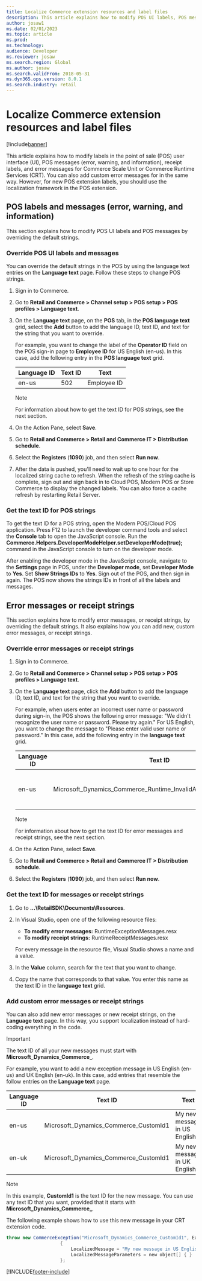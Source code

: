 ```yaml
---
title: Localize Commerce extension resources and label files
description: This article explains how to modify POS UI labels, POS messages, receipt labels, and error messages for Commerce Scale Unit or CRT.
author: josaw1
ms.date: 02/01/2023
ms.topic: article
ms.prod: 
ms.technology: 
audience: Developer
ms.reviewer: josaw
ms.search.region: Global
ms.author: josaw
ms.search.validFrom: 2018-05-31
ms.dyn365.ops.version: 8.0.1
ms.search.industry: retail
---
```


# Localize Commerce extension resources and label files

[!include[banner](../includes/banner.md)]


This article explains how to modify labels in the point of sale (POS) user interface (UI), POS messages (error, warning, and information), receipt labels, and error messages for Commerce Scale Unit or Commerce Runtime Services (CRT). You can also add custom error messages for in the same way. However, for new POS extension labels, you should use the localization framework in the POS extension.

## POS labels and messages (error, warning, and information)

This section explains how to modify POS UI labels and POS messages by overriding the default strings.

### Override POS UI labels and messages

You can override the default strings in the POS by using the language text entries on the **Language text** page. Follow these steps to change POS strings.

1. Sign in to Commerce.
2. Go to **Retail and Commerce &gt; Channel setup &gt; POS setup &gt; POS profiles &gt; Language text**.
3. On the **Language text** page, on the **POS** tab, in the **POS language text** grid, select the **Add** button to add the language ID, text ID, and text for the string that you want to override.

    For example, you want to change the label of the **Operator ID** field on the POS sign-in page to **Employee ID** for US English (en-us). In this case, add the following entry in the **POS language text** grid.

    | Language ID | Text ID | Text        |
    |-------------|---------|-------------|
    | en-us       | 502     | Employee ID |

    > [!NOTE]
    > For information about how to get the text ID for POS strings, see the next section.

4. On the Action Pane, select **Save**.
5. Go to **Retail and Commerce &gt; Retail and Commerce IT &gt; Distribution schedule**.
6. Select the **Registers** (**1090**) job, and then select **Run now**.
7. After the data is pushed, you'll need to wait up to one hour for the localized string cache to refresh. When the refresh of the string cache is complete, sign out and sign back in to Cloud POS, Modern POS or Store Commerce to display the changed labels. You can also force a cache refresh by restarting Retail Server. 

### Get the text ID for POS strings

To get the text ID for a POS string, open the Modern POS/Cloud POS application. Press F12 to launch the developer command tools and select the **Console** tab to open the JavaScript console. Run the **Commerce.Helpers.DeveloperModeHelper.setDeveloperMode(true);** command in the JavaScript console to turn on the developer mode.

After enabling the developer mode in the JavaScript console, navigate to the **Settings** page in POS, under the **Developer mode**, set **Developer Mode** to **Yes**. Set **Show Strings IDs** to **Yes**. Sign out of the POS, and then sign in again. The POS now shows the strings IDs in front of all the labels and messages.


## Error messages or receipt strings

This section explains how to modify error messages, or receipt strings, by overriding the default strings. It also explains how you can add new, custom error messages, or receipt strings.

### Override error messages or receipt strings

1. Sign in to Commerce.
2. Go to **Retail and Commerce \> Channel setup \> POS setup \> POS profiles \> Language text**.
3. On the **Language text** page, click the **Add** button to add the language ID, text ID, and text for the string that you want to override.

    For example, when users enter an incorrect user name or password during sign-in, the POS shows the following error message: "We didn't recognize the user name or password. Please try again." For US English, you want to change the message to "Please enter valid user name or password." In this case, add the following entry in the **language text** grid.

    | Language ID | Text ID                                                              | Text                                     |
    |-------------|----------------------------------------------------------------------|------------------------------------------|
    | en-us       | Microsoft\_Dynamics\_Commerce\_Runtime\_InvalidAuthenticationCredentials | Please enter valid user name or password |

    > [!NOTE]
    > For information about how to get the text ID for error messages and receipt strings, see the next section.

4. On the Action Pane, select **Save**.
5. Go to **Retail and Commerce \> Retail and Commerce IT \> Distribution schedule**.
6. Select the **Registers** (**1090**) job, and then select **Run now**.

### Get the text ID for messages or receipt strings

1. Go to **…\\RetailSDK\\Documents\\Resources**.
2. In Visual Studio, open one of the following resource files:

    - **To modify error messages:** RuntimeExceptionMessages.resx
    - **To modify receipt strings:** RuntimeReceiptMessages.resx

    For every message in the resource file, Visual Studio shows a name and a value.

3. In the **Value** column, search for the text that you want to change.
4. Copy the name that corresponds to that value. You enter this name as the text ID in the **language text** grid.

### Add custom error messages or receipt strings

You can also add new error messages or new receipt strings, on the **Language text** page. In this way, you support localization instead of hard-coding everything in the code.

> [!IMPORTANT]
> The text ID of all your new messages must start with **Microsoft\_Dynamics\_Commerce\_**.

For example, you want to add a new exception message in US English (en-us) and UK English (en-uk). In this case, add entries that resemble the follow entries on the **Language text** page.

| Language ID | Text ID                                 | Text                    |
|-------------|-----------------------------------------|-------------------------|
| en-us       | Microsoft_Dynamics_Commerce_CustomId1 | My new message in US English |
| en-uk       | Microsoft_Dynamics_Commerce_CustomId1 | My new message in UK English |

> [!NOTE]
> In this example, **CustomId1** is the text ID for the new message. You can use any text ID that you want, provided that it starts with **Microsoft_Dynamics_Commerce_**.

The following example shows how to use this new message in your CRT extension code.

```C#
throw new CommerceException("Microsoft_Dynamics_Commerce_CustomId1", ExceptionSeverity.Warning, null, "Custom error")
                    {
                        LocalizedMessage = "My new message in US English.",
                        LocalizedMessageParameters = new object[] { }
                    };
```


[!INCLUDE[footer-include](../../includes/footer-banner.md)]
